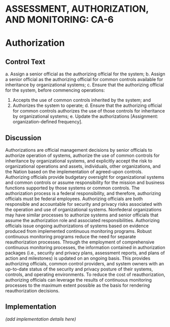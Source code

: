 # ASSESSMENT, AUTHORIZATION, AND MONITORING: CA-6
# Authorization

## Control Text


a. Assign a senior official as the authorizing official for the system;
b. Assign a senior official as the authorizing official for common controls available for inheritance by organizational systems;
c. Ensure that the authorizing official for the system, before commencing operations:

1. Accepts the use of common controls inherited by the system; and
2. Authorizes the system to operate;
d. Ensure that the authorizing official for common controls authorizes the use of those controls for inheritance by organizational systems;
e. Update the authorizations [Assignment: organization-defined frequency].

## Discussion

Authorizations are official management decisions by senior officials to authorize operation of systems, authorize the use of common controls for inheritance by organizational systems, and explicitly accept the risk to organizational operations and assets, individuals, other organizations, and the Nation based on the implementation of agreed-upon controls. Authorizing officials provide budgetary oversight for organizational systems and common controls or assume responsibility for the mission and business functions supported by those systems or common controls. The authorization process is a federal responsibility, and therefore, authorizing officials must be federal employees. Authorizing officials are both responsible and accountable for security and privacy risks associated with the operation and use of organizational systems. Nonfederal organizations may have similar processes to authorize systems and senior officials that assume the authorization role and associated responsibilities.
Authorizing officials issue ongoing authorizations of systems based on evidence produced from implemented continuous monitoring programs. Robust continuous monitoring programs reduce the need for separate reauthorization processes. Through the employment of comprehensive continuous monitoring processes, the information contained in authorization packages (i.e., security and privacy plans, assessment reports, and plans of action and milestones) is updated on an ongoing basis. This provides authorizing officials, common control providers, and system owners with an up-to-date status of the security and privacy posture of their systems, controls, and operating environments. To reduce the cost of reauthorization, authorizing officials can leverage the results of continuous monitoring processes to the maximum extent possible as the basis for rendering reauthorization decisions.

## Implementation

_(add implementation details here)_